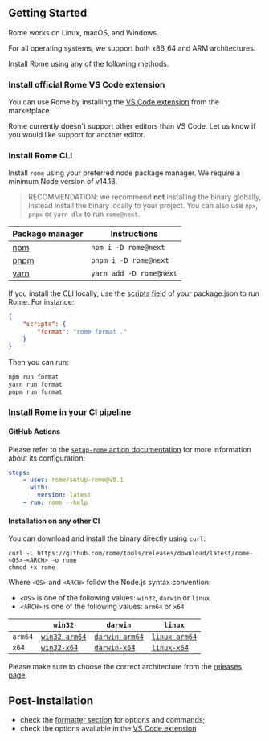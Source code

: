 ## Getting Started

Rome works on Linux, macOS, and Windows.

For all operating systems, we support both x86_64 and ARM architectures.

Install Rome using any of the following methods.

### Install official Rome VS Code extension

You can use Rome by installing the [VS Code extension](https://marketplace.visualstudio.com/items?itemName=rome.rome) from the marketplace.

Rome currently doesn't support other editors than VS Code. Let us know if you would like support for another editor.

### Install Rome CLI

Install `rome` using your preferred node package manager. We require a minimum Node version of v14.18.

> RECOMMENDATION: we recommend **not** installing the binary globally, instead install the binary
> locally to your project. You can also use `npx`, `pnpx` or `yarn dlx` to run `rome@next`.


| Package manager               | Instructions            |
|-------------------------------|-------------------------|
| [npm](https://www.npmjs.com/) | `npm i -D rome@next`    |
| [pnpm](https://pnpm.io/)      | `pnpm i -D rome@next `  |
| [yarn](https://yarnpkg.com/)  | `yarn add -D rome@next` |

If you install the CLI locally, use the [scripts field](https://docs.npmjs.com/cli/v8/using-npm/scripts) of your package.json to run Rome. For instance:

```json
{
	"scripts": {
		"format": "rome format ."
	}
}
```

Then you can run:

```bash
npm run format
yarn run format
pnpm run format
```

### Install Rome in your CI pipeline

#### GitHub Actions

Please refer to the [`setup-rome` action documentation](https://github.com/rome/setup-rome#usage) for more information about its configuration:

```yaml
steps:
    - uses: rome/setup-rome@v0.1
      with:
        version: latest
    - run: rome --help
```

#### Installation on any other CI

You can download and install the binary directly using `curl`:

```shell
curl -L https://github.com/rome/tools/releases/download/latest/rome-<OS>-<ARCH> -o rome
chmod +x rome
```

Where `<OS>` and `<ARCH>` follow the Node.js syntax convention:

- `<OS>` is one of the following values: `win32`, `darwin` or `linux`
- `<ARCH>` is one of the following values: `arm64` or `x64`


|         | `win32`         | `darwin`         | `linux`         |
|---------|-----------------|------------------|-----------------|
| `arm64` | [`win32-arm64`] | [`darwin-arm64`] | [`linux-arm64`] |
| `x64`   | [`win32-x64`]   | [`darwin-x64`]   | [`linux-x64`]   |

Please make sure to choose the correct architecture from the [releases page](https://github.com/rome/tools/releases).


## Post-Installation

- check the [formatter section](/formatter#use-the-formatter-with-the-cli) for options and commands;
- check the options available in the [VS Code extension](/formatter#use-the-formatter-with-the-vscode-extension)


[`win32-arm64`]: https://github.com/rome/tools/releases/latest/download/rome-win32-arm64.exe
[`darwin-arm64`]: https://github.com/rome/tools/releases/latest/download/rome-darwin-arm64
[`linux-arm64`]: https://github.com/rome/tools/releases/latest/download/rome-linux-arm64
[`win32-x64`]: https://github.com/rome/tools/releases/latest/download/rome-win32-x64.exe
[`darwin-x64`]: https://github.com/rome/tools/releases/latest/download/rome-darwin-x64
[`linux-x64`]: https://github.com/rome/tools/releases/latest/download/rome-linux-x64
